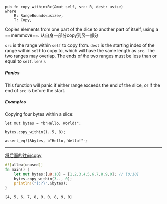 ```
pub fn copy_within<R>(&mut self, src: R, dest: usize)
where
    R: RangeBounds<usize>,
    T: Copy,
```
Copies elements from one part of the slice to another part of itself, using a ==memmove==.
从自身一部分copy到另一部分

`src` is the range within `self` to copy from. `dest` is the starting index of the range within `self` to copy to, which will have the same length as `src`. The two ranges may overlap. The ends of the two ranges must be less than or equal to `self.len()`.

##### Panics

This function will panic if either range exceeds the end of the slice, or if the end of `src` is before the start.

##### Examples

Copying four bytes within a slice:

```
let mut bytes = *b"Hello, World!";

bytes.copy_within(1..5, 8);

assert_eq!(&bytes, b"Hello, Wello!");
```

--- 
[将后面的往前copy](https://play.rust-lang.org/?version=stable&mode=debug&edition=2021)
```rust
#![allow(unused)]
fn main() {
    let mut bytes:[u8;10] = [1,2,3,4,5,6,7,8,9,0]; // [0;10]
    bytes.copy_within(3.., 0);
    println!("{:?}",&bytes);
}
```

```
[4, 5, 6, 7, 8, 9, 0, 8, 9, 0]
```